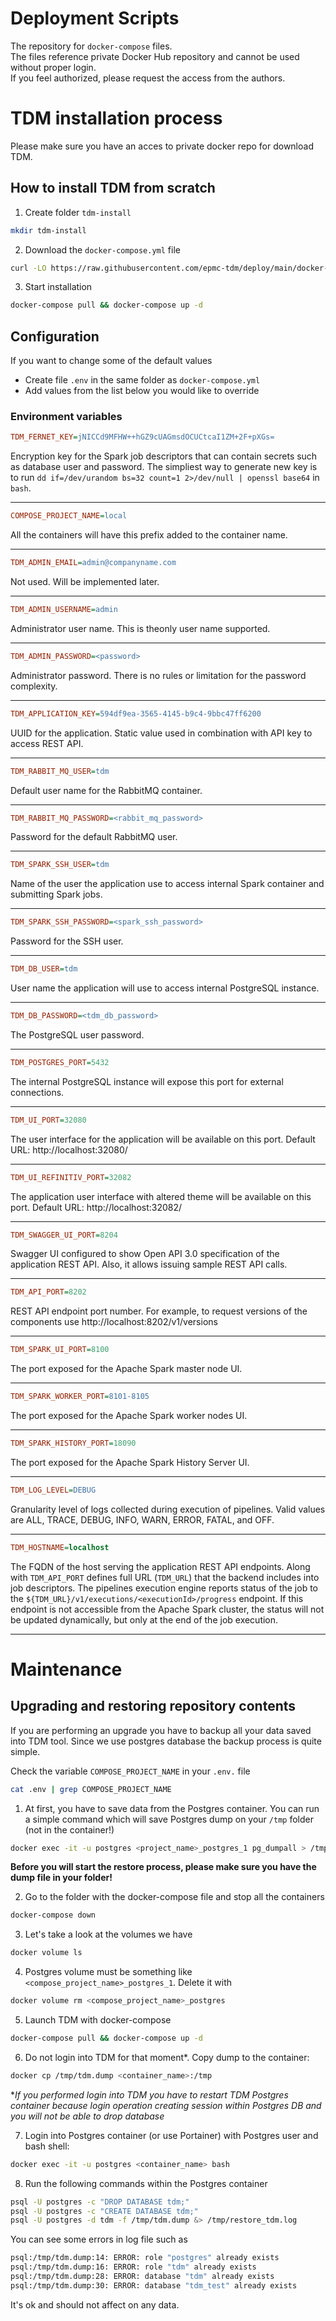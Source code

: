 # Deployment Scripts
The repository for `docker-compose` files.  
The files reference private Docker Hub repository and cannot be used without proper login.  
If you feel authorized, please request the access from the authors.

# TDM installation process

Please make sure you have an acces to private docker repo for download TDM.

## How to install TDM from scratch

1. Create folder `tdm-install`

```sh
mkdir tdm-install
```

2. Download the `docker-compose.yml` file

```sh
curl -LO https://raw.githubusercontent.com/epmc-tdm/deploy/main/docker-compose.yml
```

3. Start installation

```sh
docker-compose pull && docker-compose up -d
```

## Configuration
If you want to change some of the default values
- Create file `.env` in the same folder as `docker-compose.yml`
- Add values from the list below you would like to override
### Environment variables
```ini
TDM_FERNET_KEY=jNICCd9MFHW++hGZ9cUAGmsdOCUCtcaI1ZM+2F+pXGs=
```
Encryption key for the Spark job descriptors that can contain secrets such as database user and password. 
The simpliest way to generate new key is to run `dd if=/dev/urandom bs=32 count=1 2>/dev/null | openssl base64` in `bash`.

---
```ini
COMPOSE_PROJECT_NAME=local
```
All the containers will have this prefix added to the container name.

---
```ini
TDM_ADMIN_EMAIL=admin@companyname.com
```
Not used. Will be implemented later.

---
```ini
TDM_ADMIN_USERNAME=admin
```
Administrator user name. This is theonly user name supported.

---
```ini
TDM_ADMIN_PASSWORD=<password>
```
Administrator password. There is no rules or limitation for the password complexity.

---
```ini
TDM_APPLICATION_KEY=594df9ea-3565-4145-b9c4-9bbc47ff6200
```
UUID for the application. Static value used in combination with API key to access REST API.

---
```ini
TDM_RABBIT_MQ_USER=tdm
```
Default user name for the RabbitMQ container.

---
```ini
TDM_RABBIT_MQ_PASSWORD=<rabbit_mq_password>
```
Password for the default RabbitMQ user.

---
```ini
TDM_SPARK_SSH_USER=tdm
```
Name of the user the application use to access internal Spark container and submitting Spark jobs.

---
```ini
TDM_SPARK_SSH_PASSWORD=<spark_ssh_password>
```
Password for the SSH user.

---
```ini
TDM_DB_USER=tdm
```
User name the application will use to access internal PostgreSQL instance.

---
```ini
TDM_DB_PASSWORD=<tdm_db_password>
```
The PostgreSQL user password.

---
```ini
TDM_POSTGRES_PORT=5432
```
The internal PostgreSQL instance will expose this port for external connections.

---
```ini
TDM_UI_PORT=32080
```
The user interface for the application will be available on this port. Default URL: http://localhost:32080/

---
```ini
TDM_UI_REFINITIV_PORT=32082
```
The application user interface with altered theme will be available on this port. Default URL: http://localhost:32082/

---
```ini
TDM_SWAGGER_UI_PORT=8204
```
Swagger UI configured to show Open API 3.0 specification of the application REST API. Also, it allows issuing sample REST API calls.

---
```ini
TDM_API_PORT=8202
```
REST API endpoint port number. For example, to request versions of the components use http://localhost:8202/v1/versions

---
```ini
TDM_SPARK_UI_PORT=8100
```
The port exposed for the Apache Spark master node UI.

---
```ini
TDM_SPARK_WORKER_PORT=8101-8105
```
The port exposed for the Apache Spark worker nodes UI.

---
```ini
TDM_SPARK_HISTORY_PORT=18090
```
The port exposed for the Apache Spark History Server UI.

---
```ini
TDM_LOG_LEVEL=DEBUG
```
Granularity level of logs collected during execution of pipelines. Valid values are ALL, TRACE, DEBUG, INFO, WARN, ERROR, FATAL, and OFF.

---
```ini
TDM_HOSTNAME=localhost
```
The FQDN of the host serving the application REST API endpoints. Along with `TDM_API_PORT` defines full URL (`TDM_URL`) that the backend includes into job descriptors. The pipelines execution engine reports status of the job to the `${TDM_URL}/v1/executions/<executionId>/progress` endpoint. If this endpoint is not accessible from the Apache Spark cluster, the status will not be updated dynamically, but only at the end of the job execution.

---

# Maintenance

## Upgrading and restoring repository contents

If you are performing an upgrade you have to backup all your data saved into TDM tool.
Since we use postgres database the backup process is quite simple.

Check the variable `COMPOSE_PROJECT_NAME` in your `.env.` file

```sh
cat .env | grep COMPOSE_PROJECT_NAME
```

1. At first, you have to save data from the Postgres container.
You can run a simple command which will save Postgres dump on your `/tmp` folder (not in the container!)

```sh
docker exec -it -u postgres <project_name>_postgres_1 pg_dumpall > /tmp/tdm.dump
```

**Before you will start the restore process, please make sure you have the dump file in your folder!**

2. Go to the folder with the docker-compose file and stop all the containers

```sh
docker-compose down
```

3. Let's take a look at the volumes we have

```sh
docker volume ls
```

4. Postgres volume must be something like `<compose_project_name>_postgres_1`. Delete it with

```sh
docker volume rm <compose_project_name>_postgres
```

5. Launch TDM with docker-compose

```sh
docker-compose pull && docker-compose up -d
```

6. Do not login into TDM for that moment*.
Copy dump to the container:

```sh
docker cp /tmp/tdm.dump <container_name>:/tmp
```

**If you performed login into TDM you have to restart TDM Postgres container because login operation creating session within Postgres DB and you will not be able to drop database*

7. Login into Postgres container (or use Portainer) with Postgres user and bash shell:

```sh
docker exec -it -u postgres <container_name> bash
```

8. Run the following commands within the Postgres container

```sh
psql -U postgres -c "DROP DATABASE tdm;"
psql -U postgres -c "CREATE DATABASE tdm;"
psql -U postgres -d tdm -f /tmp/tdm.dump &> /tmp/restore_tdm.log
```

You can see some errors in log file such as

```sh
psql:/tmp/tdm.dump:14: ERROR: role "postgres" already exists
psql:/tmp/tdm.dump:16: ERROR: role "tdm" already exists
psql:/tmp/tdm.dump:28: ERROR: database "tdm" already exists
psql:/tmp/tdm.dump:30: ERROR: database "tdm_test" already exists
```

It's ok and should not affect on any data.
